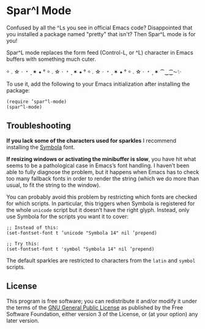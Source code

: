 # Spar^l Mode

Confused by all the ^Ls you see in official Emacs code?
Disappointed that you installed a package named "pretty" that
isn't?  Then Spar^L mode is for you!

Spar^L mode replaces the form feed (Control-L, or ^L) character in
Emacs buffers with something much cuter.

⸰ . ☆ · ﹡ ⸼ ✶ ⁕ ° ⸰ . ☆ · ﹡ ⸼ ✶ ⁕ ° ⸰ . ☆ · ﹡ ⸼ ✶ ⁕ ° ⸰ . ☆ · ﹡ ⸼ ✶ ⁀‿⁐⁓✨

To use it, add the following to your Emacs initialization after
installing the package:

    (require ’spar^l-mode)
    (spar^l-mode)

## Troubleshooting

**If you lack some of the characters used for sparkles** I recommend
installing the [Symbola][] font.

**If resizing windows or activating the minibuffer is slow**, you have
hit what seems to be a pathological case in Emacs’s font handling. I
haven’t been able to fully diagnose the problem, but it happens when
Emacs has to check too many fallback fonts in order to render the
string (which we do more than usual, to fit the string to the window).

You can probably avoid this problem by restricting which fonts are
checked for which scripts. In particular, this triggers when Symbola
is registered for the whole `unicode` script but it doesn’t have the
right glyph. Instead, only use Symbola for the scripts you want it
to cover:

    ;; Instead of this:
    (set-fontset-font t ’unicode "Symbola 14" nil ’prepend)

    ;; Try this:
    (set-fontset-font t 'symbol "Symbola 14" nil ’prepend)

The default sparkles are restricted to characters from the `latin` and
`symbol` scripts.

[Symbola]: http://users.teilar.gr/~g1951d/

## License

This program is free software; you can redistribute it and/or modify
it under the terms of the [GNU General Public License][] as published by
the Free Software Foundation, either version 3 of the License, or (at
your option) any later version.

[GNU General Public License]: https://www.gnu.org/licenses/gpl-3.0.en.html
